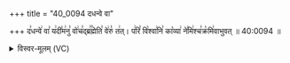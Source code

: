 +++
title = "40_0094 दधन्वे वा"

+++
द꣣धन्वे꣢ वा꣣ य꣢दी꣣म꣢नु꣣ वो꣢च꣣द्ब्र꣢꣫ह्मेति꣣ वे꣢रु꣣ त꣢त्। प꣢रि꣣ वि꣡श्वा꣢नि꣣ का꣡व्या꣢ ने꣣मि꣢श्च꣣क्र꣡मि꣢वाभुवत् ॥ 40:0094 ॥

<details><summary>विस्वर-मूलम् (VC)</summary>

दधन्वे वा यदीमनु वोचद्ब्रह्मेति वेरु तत् । परि विश्वानि काव्या नेमिश्चक्रमिवाभुवत् ॥९४॥
</details>